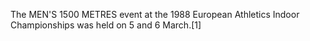 The MEN'S 1500 METRES event at the 1988 European Athletics Indoor Championships was held on 5 and 6 March.[1]
